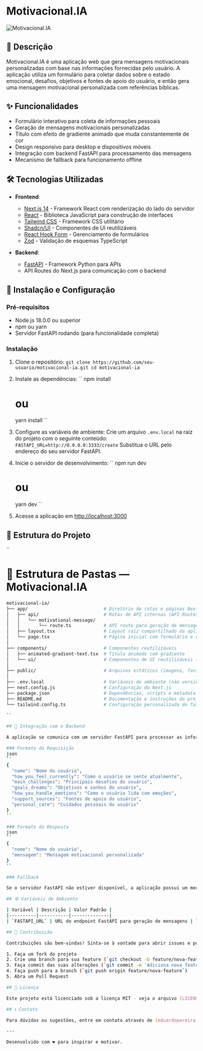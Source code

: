 # Motivacional.IA

![Motivacional.IA[]()](https://motivacional-ia-t3fb.vercel.app/)

## 📝 Descrição

Motivacional.IA é uma aplicação web que gera mensagens motivacionais personalizadas com base nas informações fornecidas pelo usuário. A aplicação utiliza um formulário para coletar dados sobre o estado emocional, desafios, objetivos e fontes de apoio do usuário, e então gera uma mensagem motivacional personalizada com referências bíblicas.

## ✨ Funcionalidades

- Formulário interativo para coleta de informações pessoais
- Geração de mensagens motivacionais personalizadas
- Título com efeito de gradiente animado que muda constantemente de cor
- Design responsivo para desktop e dispositivos móveis
- Integração com backend FastAPI para processamento das mensagens
- Mecanismo de fallback para funcionamento offline

## 🛠️ Tecnologias Utilizadas

- **Frontend**:
  - [Next.js 14](https://nextjs.org/) - Framework React com renderização do lado do servidor
  - [React](https://reactjs.org/) - Biblioteca JavaScript para construção de interfaces
  - [Tailwind CSS](https://tailwindcss.com/) - Framework CSS utilitário
  - [Shadcn/UI](https://ui.shadcn.com/) - Componentes de UI reutilizáveis
  - [React Hook Form](https://react-hook-form.com/) - Gerenciamento de formulários
  - [Zod](https://github.com/colinhacks/zod) - Validação de esquemas TypeScript

- **Backend**:
  - [FastAPI](https://github.com/EduardoPereiraLima-Dev/motivacionalia) - Framework Python para APIs
  - API Routes do Next.js para comunicação com o backend

## 🚀 Instalação e Configuração

### Pré-requisitos

- Node.js 18.0.0 ou superior
- npm ou yarn
- Servidor FastAPI rodando (para funcionalidade completa)

### Instalação

1. Clone o repositório:
   ``
   git clone https://github.com/seu-usuario/motivacional-ia.git
   cd motivacional-ia
   ``

2. Instale as dependências:
   ``
   npm install
   # ou
   yarn install
   ``

3. Configure as variáveis de ambiente:
   Crie um arquivo `.env.local` na raiz do projeto com o seguinte conteúdo:
   ``
   FASTAPI_URL=http://0.0.0.0:3333/create
   ``
   Substitua o URL pelo endereço do seu servidor FastAPI.

4. Inicie o servidor de desenvolvimento:
   ``
   npm run dev
   # ou
   yarn dev
   ``

5. Acesse a aplicação em [http://localhost:3000](http://localhost:3000)

## 📁 Estrutura do Projeto

``
# 📂 Estrutura de Pastas — Motivacional.IA

```bash
motivacional-ia/
├── app/                            # Diretório de rotas e páginas Next.js
│   ├── api/                        # Rotas de API internas (API Routes)
│   │   └── motivational-message/
│   │       └── route.ts            # API route para geração de mensagens motivacionais
│   ├── layout.tsx                  # Layout raiz compartilhado da aplicação
│   └── page.tsx                    # Página inicial com formulário e conteúdo principal
│
├── components/                     # Componentes reutilizáveis
│   ├── animated-gradient-text.tsx  # Título animado com gradiente
│   └── ui/                         # Componentes de UI reutilizáveis (botões, inputs, etc.)
│
├── public/                         # Arquivos estáticos (imagens, favicon, etc.)
│
├── .env.local                      # Variáveis de ambiente (não versionado pelo Git)
├── next.config.js                  # Configuração do Next.js
├── package.json                    # Dependências, scripts e metadata do projeto
├── README.md                       # Documentação e instruções do projeto
└── tailwind.config.ts              # Configuração personalizada do Tailwind CSS

``

## 🔄 Integração com o Backend

A aplicação se comunica com um servidor FastAPI para processar as informações do formulário e gerar mensagens motivacionais personalizadas. A comunicação é feita através de uma API Route do Next.js (`/api/motivational-message`), que envia os dados do formulário para o endpoint FastAPI (`/create`).

### Formato da Requisição
json
``
{
  "name": "Nome do usuário",
  "how_you_feel_currently": "Como o usuário se sente atualmente",
  "main_challenges": "Principais desafios do usuário",
  "goals_dreams": "Objetivos e sonhos do usuário",
  "how_you_handle_emotions": "Como o usuário lida com emoções",
  "support_sources": "Fontes de apoio do usuário",
  "personal_care": "Cuidados pessoais do usuário"
}
``

### Formato da Resposta
json
``
{
  "nome": "Nome do usuário",
  "mensagem": "Mensagem motivacional personalizada"
}
``

### Fallback

Se o servidor FastAPI não estiver disponível, a aplicação possui um mecanismo de fallback que gera uma mensagem motivacional localmente, garantindo que a aplicação continue funcionando mesmo offline.

## ⚙️ Variáveis de Ambiente

| Variável | Descrição | Valor Padrão |
|----------|-----------|--------------|
| `FASTAPI_URL` | URL do endpoint FastAPI para geração de mensagens | `http://0.0.0.0:3333/create` |

## 🤝 Contribuição

Contribuições são bem-vindas! Sinta-se à vontade para abrir issues e pull requests.

1. Faça um fork do projeto
2. Crie uma branch para sua feature (`git checkout -b feature/nova-feature`)
3. Faça commit das suas alterações (`git commit -m 'Adiciona nova feature'`)
4. Faça push para a branch (`git push origin feature/nova-feature`)
5. Abra um Pull Request

## 📄 Licença

Este projeto está licenciado sob a licença MIT - veja o arquivo [LICENSE](LICENSE) para mais detalhes.

## 📞 Contato

Para dúvidas ou sugestões, entre em contato através de [eduardopereira.lima@yahoo.com](eduardopereira.lima@yahoo.com).

---

Desenvolvido com ❤️ para inspirar e motivar.
